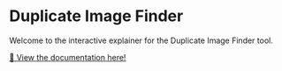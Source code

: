 # Duplicate Image Finder

Welcome to the interactive explainer for the Duplicate Image Finder tool.

[🚀 View the documentation here!](https://hackeruser240.github.io/Duplicate-Image-Detector/)